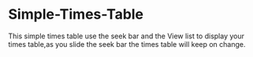 # Simple-Times-Table
This simple times table use the seek bar and the View list to display your times table,as you slide the seek bar the times table will keep on change.
